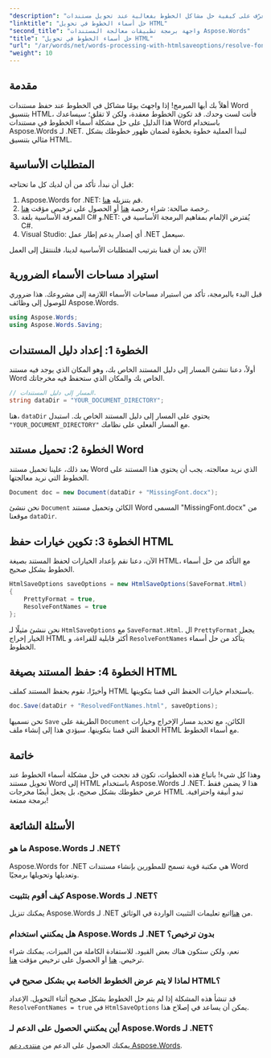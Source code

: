 ```yaml
---
"description": "تعرّف على كيفية حل مشاكل الخطوط بفعالية عند تحويل مستندات Word إلى HTML باستخدام Aspose.Words لـ .NET. يقدم هذا الدليل خطوة بخطوة تعليمات واضحة حول ضبط خيارات الحفظ لضمان ظهور خطوطك بشكل صحيح بتنسيق HTML المُصدّر."
"linktitle": "حل أسماء الخطوط في تحويل HTML"
"second_title": "واجهة برمجة تطبيقات معالجة المستندات Aspose.Words"
"title": "حل أسماء الخطوط في تحويل HTML"
"url": "/ar/words/net/words-processing-with-htmlsaveoptions/resolve-font-names-in-html-conversion/"
"weight": 10
---
```


## مقدمة

أهلاً بك أيها المبرمج! إذا واجهتَ يومًا مشاكل في الخطوط عند حفظ مستندات Word بتنسيق HTML، فأنت لست وحدك. قد تكون الخطوط معقدة، ولكن لا تقلق؛ سيساعدك هذا الدليل على حل مشكلة أسماء الخطوط في مستندات Word باستخدام Aspose.Words لـ .NET. لنبدأ العملية خطوة بخطوة لضمان ظهور خطوطك بشكل مثالي بتنسيق HTML.

## المتطلبات الأساسية

قبل أن نبدأ، تأكد من أن لديك كل ما تحتاجه:

1. Aspose.Words for .NET: قم بتنزيله [هنا](https://releases.aspose.com/words/net/).
2. رخصة صالحة: شراء رخصة [هنا](https://purchase.aspose.com/buy) أو الحصول على ترخيص مؤقت [هنا](https://purchase.aspose.com/temporary-license/).
3. المعرفة الأساسية بلغة C# و.NET: يُفترض الإلمام بمفاهيم البرمجة الأساسية في C#.
4. Visual Studio: أي إصدار يدعم إطار عمل .NET سيعمل.

الآن بعد أن قمنا بترتيب المتطلبات الأساسية لدينا، فلننتقل إلى العمل!

## استيراد مساحات الأسماء الضرورية

قبل البدء بالبرمجة، تأكد من استيراد مساحات الأسماء اللازمة إلى مشروعك. هذا ضروري للوصول إلى وظائف Aspose.Words.

```csharp
using Aspose.Words;
using Aspose.Words.Saving;
```

## الخطوة 1: إعداد دليل المستندات

أولاً، دعنا ننشئ المسار إلى دليل المستند الخاص بك، وهو المكان الذي يوجد فيه مستند Word الخاص بك والمكان الذي ستحفظ فيه مخرجاتك.

```csharp
// المسار إلى دليل المستندات.
string dataDir = "YOUR_DOCUMENT_DIRECTORY";
```

هنا، `dataDir` يحتوي على المسار إلى دليل المستند الخاص بك. استبدل `"YOUR_DOCUMENT_DIRECTORY"` مع المسار الفعلي على نظامك.

## الخطوة 2: تحميل مستند Word

بعد ذلك، علينا تحميل مستند Word الذي نريد معالجته. يجب أن يحتوي هذا المستند على الخطوط التي نريد معالجتها.

```csharp
Document doc = new Document(dataDir + "MissingFont.docx");
```

نحن ننشئ `Document` الكائن وتحميل مستند Word المسمى "MissingFont.docx" من موقعنا `dataDir`.

## الخطوة 3: تكوين خيارات حفظ HTML

الآن، دعنا نقم بإعداد الخيارات لحفظ المستند بصيغة HTML، مع التأكد من حل أسماء الخطوط بشكل صحيح.

```csharp
HtmlSaveOptions saveOptions = new HtmlSaveOptions(SaveFormat.Html)
{
    PrettyFormat = true,
    ResolveFontNames = true
};
```

نحن ننشئ مثيلًا لـ `HtmlSaveOptions` مع `SaveFormat.Html`. ال `PrettyFormat` يجعل الخيار إخراج HTML أكثر قابلية للقراءة، و `ResolveFontNames` يتأكد من حل أسماء الخطوط.

## الخطوة 4: حفظ المستند بصيغة HTML

وأخيرًا، نقوم بحفظ المستند كملف HTML باستخدام خيارات الحفظ التي قمنا بتكوينها.

```csharp
doc.Save(dataDir + "ResolvedFontNames.html", saveOptions);
```

نحن نسميها `Save` الطريقة على `Document` الكائن، مع تحديد مسار الإخراج وخيارات الحفظ التي قمنا بتكوينها. سيؤدي هذا إلى إنشاء ملف HTML مع أسماء الخطوط.

## خاتمة

وهذا كل شيء! باتباع هذه الخطوات، تكون قد نجحت في حل مشكلة أسماء الخطوط عند تحويل مستند Word إلى HTML باستخدام Aspose.Words لـ .NET. هذا لا يضمن فقط عرض خطوطك بشكل صحيح، بل يجعل أيضًا مخرجات HTML تبدو أنيقة واحترافية. برمجة ممتعة!

## الأسئلة الشائعة

### ما هو Aspose.Words لـ .NET؟
Aspose.Words for .NET هي مكتبة قوية تسمح للمطورين بإنشاء مستندات Word وتعديلها وتحويلها برمجيًا.

### كيف أقوم بتثبيت Aspose.Words لـ .NET؟
يمكنك تنزيل Aspose.Words لـ .NET من [هنا](https://releases.aspose.com/words/net/)اتبع تعليمات التثبيت الواردة في الوثائق.

### هل يمكنني استخدام Aspose.Words لـ .NET بدون ترخيص؟
نعم، ولكن ستكون هناك بعض القيود. للاستفادة الكاملة من الميزات، يمكنك شراء ترخيص. [هنا](https://purchase.aspose.com/buy) أو الحصول على ترخيص مؤقت [هنا](https://purchase.aspose.com/temporary-license/).

### لماذا لا يتم عرض الخطوط الخاصة بي بشكل صحيح في HTML؟
قد تنشأ هذه المشكلة إذا لم يتم حل الخطوط بشكل صحيح أثناء التحويل. الإعداد `ResolveFontNames = true` في `HtmlSaveOptions` يمكن أن يساعد في إصلاح هذا.

### أين يمكنني الحصول على الدعم لـ Aspose.Words لـ .NET؟
يمكنك الحصول على الدعم من [منتدى دعم Aspose.Words](https://forum.aspose.com/c/words/8).